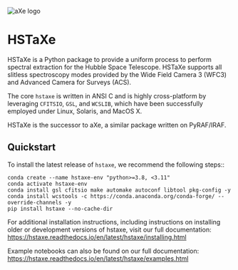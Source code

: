 ![aXe logo](docs/hstaxe/images/ACS_aXe02.png)

HSTaXe
======

HSTaXe is a Python package to provide a uniform process to perform spectral
extraction for the Hubble Space Telescope. HSTaXe supports all slitless
spectroscopy modes provided by the Wide Field Camera 3 (WFC3) and Advanced
Camera for Surveys (ACS).

The core ``hstaxe`` is written in ANSI C and is highly cross-platform by
leveraging ``CFITSIO``, ``GSL``, and ``WCSLIB``, which have been successfully
employed under Linux, Solaris, and MacOS X.

HSTaXe is the successor to aXe, a similar package written on PyRAF/IRAF.


Quickstart
----------
To install the latest release of ``hstaxe``, we recommend the following steps::

    conda create --name hstaxe-env "python>=3.8, <3.11"
    conda activate hstaxe-env
    conda install gsl cfitsio make automake autoconf libtool pkg-config -y
    conda install wcstools -c https://conda.anaconda.org/conda-forge/ --override-channels -y
    pip install hstaxe --no-cache-dir

For additional installation instructions, including instructions on installing older
or development versions of hstaxe, visit our full documentation:
https://hstaxe.readthedocs.io/en/latest/hstaxe/installing.html

Example notebooks can also be found on our full documentation:
https://hstaxe.readthedocs.io/en/latest/hstaxe/examples.html
